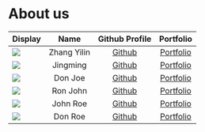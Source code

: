 # About us   

Display | Name | Github Profile | Portfolio 
--------|:----:|:--------------:|:---------:
![](https://via.placeholder.com/100.png?text=Photo) | Zhang Yilin | [Github](https://github.com/Zhangyilin0203) | [Portfolio](docs/team/Zhangyilin0203.md)
![](https://via.placeholder.com/100.png?text=Photo) | Jingming | [Github](https://github.com/Jingming517/) | [Portfolio](docs/team/johndoe.md)
![](https://via.placeholder.com/100.png?text=Photo) | Don Joe | [Github](https://github.com/) | [Portfolio](docs/team/johndoe.md)
![](https://via.placeholder.com/100.png?text=Photo) | Ron John | [Github](https://github.com/) | [Portfolio](docs/team/johndoe.md)
![](https://via.placeholder.com/100.png?text=Photo) | John Roe | [Github](https://github.com/) | [Portfolio](docs/team/johndoe.md)
![](https://via.placeholder.com/100.png?text=Photo) | Don Roe | [Github](https://github.com/) | [Portfolio](docs/team/johndoe.md)
